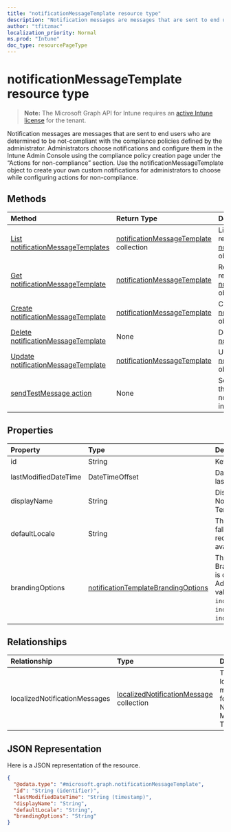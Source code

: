 ```yaml
---
title: "notificationMessageTemplate resource type"
description: "Notification messages are messages that are sent to end users who are determined to be not-compliant with the compliance policies defined by the administrator. Administrators choose notifications and configure them in the Intune Admin Console using the compliance policy creation page under the “Actions for non-compliance” section. Use the notificationMessageTemplate object to create your own custom notifications for administrators to choose while configuring actions for non-compliance."
author: "tfitzmac"
localization_priority: Normal
ms.prod: "Intune"
doc_type: resourcePageType
---
```


# notificationMessageTemplate resource type

> **Note:** The Microsoft Graph API for Intune requires an [active Intune license](https://go.microsoft.com/fwlink/?linkid=839381) for the tenant.

Notification messages are messages that are sent to end users who are determined to be not-compliant with the compliance policies defined by the administrator. Administrators choose notifications and configure them in the Intune Admin Console using the compliance policy creation page under the “Actions for non-compliance” section. Use the notificationMessageTemplate object to create your own custom notifications for administrators to choose while configuring actions for non-compliance.

## Methods
|Method|Return Type|Description|
|:---|:---|:---|
|[List notificationMessageTemplates](../api/intune-notification-notificationmessagetemplate-list.md)|[notificationMessageTemplate](../resources/intune-notification-notificationmessagetemplate.md) collection|List properties and relationships of the [notificationMessageTemplate](../resources/intune-notification-notificationmessagetemplate.md) objects.|
|[Get notificationMessageTemplate](../api/intune-notification-notificationmessagetemplate-get.md)|[notificationMessageTemplate](../resources/intune-notification-notificationmessagetemplate.md)|Read properties and relationships of the [notificationMessageTemplate](../resources/intune-notification-notificationmessagetemplate.md) object.|
|[Create notificationMessageTemplate](../api/intune-notification-notificationmessagetemplate-create.md)|[notificationMessageTemplate](../resources/intune-notification-notificationmessagetemplate.md)|Create a new [notificationMessageTemplate](../resources/intune-notification-notificationmessagetemplate.md) object.|
|[Delete notificationMessageTemplate](../api/intune-notification-notificationmessagetemplate-delete.md)|None|Deletes a [notificationMessageTemplate](../resources/intune-notification-notificationmessagetemplate.md).|
|[Update notificationMessageTemplate](../api/intune-notification-notificationmessagetemplate-update.md)|[notificationMessageTemplate](../resources/intune-notification-notificationmessagetemplate.md)|Update the properties of a [notificationMessageTemplate](../resources/intune-notification-notificationmessagetemplate.md) object.|
|[sendTestMessage action](../api/intune-notification-notificationmessagetemplate-sendtestmessage.md)|None|Sends test message using the specified notificationMessageTemplate in the default locale|

## Properties
|Property|Type|Description|
|:---|:---|:---|
|id|String|Key of the entity.|
|lastModifiedDateTime|DateTimeOffset|DateTime the object was last modified.|
|displayName|String|Display name for the Notification Message Template.|
|defaultLocale|String|The default locale to fallback onto when the requested locale is not available.|
|brandingOptions|[notificationTemplateBrandingOptions](../resources/intune-notification-notificationtemplatebrandingoptions.md)|The Message Template Branding Options. Branding is defined in the Intune Admin Console. Possible values are: `none`, `includeCompanyLogo`, `includeCompanyName`, `includeContactInformation`.|

## Relationships
|Relationship|Type|Description|
|:---|:---|:---|
|localizedNotificationMessages|[localizedNotificationMessage](../resources/intune-notification-localizednotificationmessage.md) collection|The list of localized messages for this Notification Message Template.|

## JSON Representation
Here is a JSON representation of the resource.
<!-- {
  "blockType": "resource",
  "keyProperty": "id",
  "@odata.type": "microsoft.graph.notificationMessageTemplate"
}
-->
``` json
{
  "@odata.type": "#microsoft.graph.notificationMessageTemplate",
  "id": "String (identifier)",
  "lastModifiedDateTime": "String (timestamp)",
  "displayName": "String",
  "defaultLocale": "String",
  "brandingOptions": "String"
}
```



